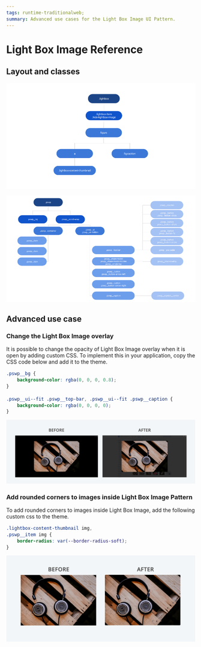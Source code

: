 ```yaml
---
tags: runtime-traditionalweb; 
summary: Advanced use cases for the Light Box Image UI Pattern.
---
```


# Light Box Image Reference

## Layout and classes

![](<images/lightboximage-3-diag.png>) 

![](<images/lightboximage-4-diag.png>)

## Advanced use case

### Change the Light Box Image overlay

It is possible to change the opacity of Light Box Image overlay when it is open by adding custom CSS. To implement this in your application, copy the CSS code below and add it to the theme.

```css
.pswp__bg {
    background-color: rgba(0, 0, 0, 0.8);
}

.pswp__ui--fit .pswp__top-bar, .pswp__ui--fit .pswp__caption {
    background-color: rgba(0, 0, 0, 0);
}
```

![](<images/lightboximage-5-ss.png>)

### Add rounded corners to images inside Light Box Image Pattern

To add rounded corners to images inside Light Box Image, add the following custom css to the theme.

```css
.lightbox-content-thumbnail img,
.pswp__item img {
    border-radius: var(--border-radius-soft);
}
```

![](<images/lightboximage-6-ss.png>)
    